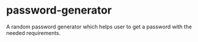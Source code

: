 # password-generator
A random password generator which helps user to get a password with the needed requirements.
